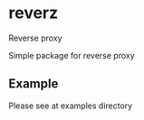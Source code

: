 # reverz
Reverse proxy

Simple package for reverse proxy

## Example

Please see at examples directory


